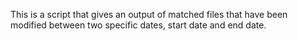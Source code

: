 This is a script that gives an output of matched files that have been modified between two specific dates, start date and end date. 